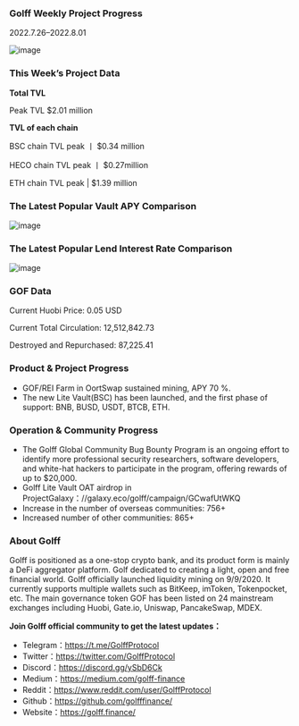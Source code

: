 ### Golff Weekly Project Progress



2022.7.26–2022.8.01

![image](https://docs.golff.com/blog/page/week71/1.jpg)

### This Week’s Project Data

**Total TVL**

Peak TVL $2.01 million

**TVL of each chain**

BSC chain TVL peak 丨 $0.34 million

HECO chain TVL peak 丨 $0.27million

ETH chain TVL peak | $1.39 million

### The Latest Popular Vault APY Comparison

![image](https://docs.golff.com/blog/page/week71/2.jpg)

### The Latest Popular Lend Interest Rate Comparison

![image](https://docs.golff.com/blog/page/week71/3.jpg)

### GOF Data

Current Huobi Price: 0.05 USD

Current Total Circulation: 12,512,842.73

Destroyed and Repurchased: 87,225.41

### Product & Project Progress

- GOF/REI Farm in OortSwap sustained mining, APY 70 %.
- The new Lite Vault(BSC) has been launched, and the first phase of support: BNB, BUSD, USDT, BTCB, ETH.

### Operation & Community Progress

- The Golff Global Community Bug Bounty Program is an ongoing effort to identify more professional security researchers, software developers, and white-hat hackers to participate in the program, offering rewards of up to $20,000.
- Golff Lite Vault OAT airdrop in ProjectGalaxy：//galaxy.eco/golff/campaign/GCwafUtWKQ
- Increase in the number of overseas communities: 756+
- Increased number of other communities: 865+

### About Golff

Golff is positioned as a one-stop crypto bank, and its product form is mainly a DeFi aggregator platform. Golf dedicated to creating a light, open and free financial world. Golff officially launched liquidity mining on 9/9/2020. It currently supports multiple wallets such as BitKeep, imToken, Tokenpocket, etc. The main governance token GOF has been listed on 24 mainstream exchanges including Huobi, Gate.io, Uniswap, PancakeSwap, MDEX.

**Join Golff official community to get the latest updates：**

- Telegram：https://t.me/GolffProtocol
- Twitter：https://twitter.com/GolffProtocol
- Discord：https://discord.gg/ySbD6Ck
- Medium：https://medium.com/golff-finance
- Reddit：https://www.reddit.com/user/GolffProtocol
- Github：https://github.com/golfffinance/
- Website：https://golff.finance/